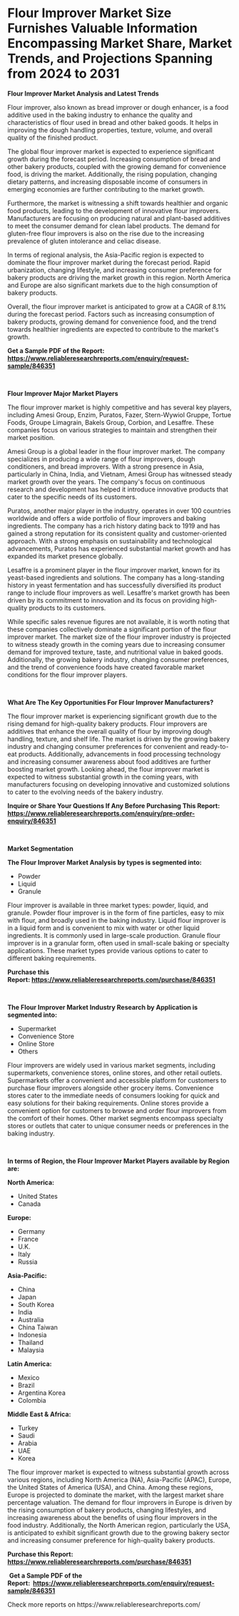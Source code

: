 <p><h1>Flour Improver Market Size Furnishes Valuable Information Encompassing Market Share, Market Trends, and Projections Spanning from 2024 to 2031</h1></p><p><strong>Flour Improver Market Analysis and Latest Trends</strong></p>
<p><p>Flour improver, also known as bread improver or dough enhancer, is a food additive used in the baking industry to enhance the quality and characteristics of flour used in bread and other baked goods. It helps in improving the dough handling properties, texture, volume, and overall quality of the finished product.</p><p>The global flour improver market is expected to experience significant growth during the forecast period. Increasing consumption of bread and other bakery products, coupled with the growing demand for convenience food, is driving the market. Additionally, the rising population, changing dietary patterns, and increasing disposable income of consumers in emerging economies are further contributing to the market growth.</p><p>Furthermore, the market is witnessing a shift towards healthier and organic food products, leading to the development of innovative flour improvers. Manufacturers are focusing on producing natural and plant-based additives to meet the consumer demand for clean label products. The demand for gluten-free flour improvers is also on the rise due to the increasing prevalence of gluten intolerance and celiac disease.</p><p>In terms of regional analysis, the Asia-Pacific region is expected to dominate the flour improver market during the forecast period. Rapid urbanization, changing lifestyle, and increasing consumer preference for bakery products are driving the market growth in this region. North America and Europe are also significant markets due to the high consumption of bakery products.</p><p>Overall, the flour improver market is anticipated to grow at a CAGR of 8.1% during the forecast period. Factors such as increasing consumption of bakery products, growing demand for convenience food, and the trend towards healthier ingredients are expected to contribute to the market's growth.</p></p>
<p><strong>Get a Sample PDF of the Report:&nbsp; <a href="https://www.reliableresearchreports.com/enquiry/request-sample/846351">https://www.reliableresearchreports.com/enquiry/request-sample/846351</a></strong></p>
<p>&nbsp;</p>
<p><strong>Flour Improver Major Market Players</strong></p>
<p><p>The flour improver market is highly competitive and has several key players, including Amesi Group, Enzim, Puratos, Fazer, Stern-Wywiol Gruppe, Tortue Foods, Groupe Limagrain, Bakels Group, Corbion, and Lesaffre. These companies focus on various strategies to maintain and strengthen their market position.</p><p>Amesi Group is a global leader in the flour improver market. The company specializes in producing a wide range of flour improvers, dough conditioners, and bread improvers. With a strong presence in Asia, particularly in China, India, and Vietnam, Amesi Group has witnessed steady market growth over the years. The company's focus on continuous research and development has helped it introduce innovative products that cater to the specific needs of its customers.</p><p>Puratos, another major player in the industry, operates in over 100 countries worldwide and offers a wide portfolio of flour improvers and baking ingredients. The company has a rich history dating back to 1919 and has gained a strong reputation for its consistent quality and customer-oriented approach. With a strong emphasis on sustainability and technological advancements, Puratos has experienced substantial market growth and has expanded its market presence globally.</p><p>Lesaffre is a prominent player in the flour improver market, known for its yeast-based ingredients and solutions. The company has a long-standing history in yeast fermentation and has successfully diversified its product range to include flour improvers as well. Lesaffre's market growth has been driven by its commitment to innovation and its focus on providing high-quality products to its customers.</p><p>While specific sales revenue figures are not available, it is worth noting that these companies collectively dominate a significant portion of the flour improver market. The market size of the flour improver industry is projected to witness steady growth in the coming years due to increasing consumer demand for improved texture, taste, and nutritional value in baked goods. Additionally, the growing bakery industry, changing consumer preferences, and the trend of convenience foods have created favorable market conditions for the flour improver players.</p></p>
<p>&nbsp;</p>
<p><strong>What Are The Key Opportunities For Flour Improver Manufacturers?</strong></p>
<p><p>The flour improver market is experiencing significant growth due to the rising demand for high-quality bakery products. Flour improvers are additives that enhance the overall quality of flour by improving dough handling, texture, and shelf life. The market is driven by the growing bakery industry and changing consumer preferences for convenient and ready-to-eat products. Additionally, advancements in food processing technology and increasing consumer awareness about food additives are further boosting market growth. Looking ahead, the flour improver market is expected to witness substantial growth in the coming years, with manufacturers focusing on developing innovative and customized solutions to cater to the evolving needs of the bakery industry.</p></p>
<p><strong>Inquire or Share Your Questions If Any Before Purchasing This Report: <a href="https://www.reliableresearchreports.com/enquiry/pre-order-enquiry/846351">https://www.reliableresearchreports.com/enquiry/pre-order-enquiry/846351</a></strong></p>
<p>&nbsp;</p>
<p><strong>Market Segmentation</strong></p>
<p><strong>The Flour Improver Market Analysis by types is segmented into:</strong></p>
<p><ul><li>Powder</li><li>Liquid</li><li>Granule</li></ul></p>
<p><p>Flour improver is available in three market types: powder, liquid, and granule. Powder flour improver is in the form of fine particles, easy to mix with flour, and broadly used in the baking industry. Liquid flour improver is in a liquid form and is convenient to mix with water or other liquid ingredients. It is commonly used in large-scale production. Granule flour improver is in a granular form, often used in small-scale baking or specialty applications. These market types provide various options to cater to different baking requirements.</p></p>
<p><strong>Purchase this Report:&nbsp;<a href="https://www.reliableresearchreports.com/purchase/846351">https://www.reliableresearchreports.com/purchase/846351</a></strong></p>
<p>&nbsp;</p>
<p><strong>The Flour Improver Market Industry Research by Application is segmented into:</strong></p>
<p><ul><li>Supermarket</li><li>Convenience Store</li><li>Online Store</li><li>Others</li></ul></p>
<p><p>Flour improvers are widely used in various market segments, including supermarkets, convenience stores, online stores, and other retail outlets. Supermarkets offer a convenient and accessible platform for customers to purchase flour improvers alongside other grocery items. Convenience stores cater to the immediate needs of consumers looking for quick and easy solutions for their baking requirements. Online stores provide a convenient option for customers to browse and order flour improvers from the comfort of their homes. Other market segments encompass specialty stores or outlets that cater to unique consumer needs or preferences in the baking industry.</p></p>
<p>&nbsp;</p>
<p><strong>In terms of Region, the Flour Improver Market Players available by Region are:</strong></p>
<p>
    <p> <strong> North America: </strong>
        <ul>
            <li>United States</li>
            <li>Canada</li>
        </ul>
        </p> 
    <p> <strong> Europe: </strong>
        <ul>
            <li>Germany</li>
            <li>France</li>
            <li>U.K.</li>
            <li>Italy</li>
            <li>Russia</li>
        </ul>
        </p> 
    <p> <strong> Asia-Pacific: </strong>
        <ul>
            <li>China</li>
            <li>Japan</li>
            <li>South Korea</li>
            <li>India</li>
            <li>Australia</li>
            <li>China Taiwan</li>
            <li>Indonesia</li>
            <li>Thailand</li>
            <li>Malaysia</li>
        </ul>
        </p> 
    <p> <strong> Latin America: </strong>
        <ul>
            <li>Mexico</li>
            <li>Brazil</li>
            <li>Argentina Korea</li>
            <li>Colombia</li>
        </ul>
        </p> 
    <p> <strong> Middle East & Africa: </strong>
        <ul>
            <li>Turkey</li>
            <li>Saudi</li>
            <li>Arabia</li>
            <li>UAE</li>
            <li>Korea</li>
        </ul>
    </p>
    </p>
<p><p>The flour improver market is expected to witness substantial growth across various regions, including North America (NA), Asia-Pacific (APAC), Europe, the United States of America (USA), and China. Among these regions, Europe is projected to dominate the market, with the largest market share percentage valuation. The demand for flour improvers in Europe is driven by the rising consumption of bakery products, changing lifestyles, and increasing awareness about the benefits of using flour improvers in the food industry. Additionally, the North American region, particularly the USA, is anticipated to exhibit significant growth due to the growing bakery sector and increasing consumer preference for high-quality bakery products.</p></p>
<p><strong>Purchase this Report: <a href="https://www.reliableresearchreports.com/purchase/846351">https://www.reliableresearchreports.com/purchase/846351</a></strong></p>
<p>&nbsp;<strong>Get a Sample PDF of the Report:&nbsp;&nbsp;<a href="https://www.reliableresearchreports.com/enquiry/request-sample/846351">https://www.reliableresearchreports.com/enquiry/request-sample/846351</a></strong></p>
<p><strong></strong></p>
<p>Check more reports on https://www.reliableresearchreports.com/</p>